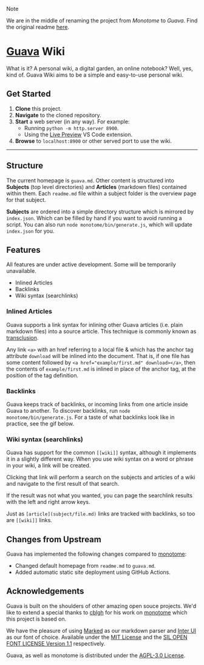 > [!NOTE]
> We are in the middle of renaming the project from _Monotome_ to _Guava_. Find the original readme [here](monotome.md).

# [Guava](https://semanticdata.github.io/guava/) Wiki

What is it? A personal wiki, a digital garden, an online notebook? Well, yes, kind of. Guava Wiki aims to be a simple and easy-to-use personal wiki.

<!-- screenshot omitted -->

## Get Started

1. **Clone** this project.
2. **Navigate** to the cloned repository.
3. **Start** a web server (in any way). For example:
   - Running `python -m http.server 8900`.
   - Using the [Live Preview](https://marketplace.visualstudio.com/items?itemName=ms-vscode.live-server) VS Code extension.
4. **Browse** to `localhost:8900` or other served port to use the wiki.

---

## Structure

The current homepage is `guava.md`. Other content is structured into **Subjects** (top level directories) and **Articles** (markdown files) contained within them. Each `readme.md` file within a subject folder is the overview page for that subject.

**Subjects** are ordered into a simple directory structure which is mirrored by `index.json`. Which can be filled by hand if you want to avoid running a script. You can also run `node monotome/bin/generate.js`, which will update `index.json` for you.

## Features

All features are under active development. Some will be temporarily unavailable.

- Inlined Articles
- Backlinks
- Wiki syntax (searchlinks)

### Inlined Articles

Guava supports a link syntax for inlining other Guava articles (i.e. plain markdown files) into a source article. This technique is commonly known as [transclusion](https://en.wikipedia.org/wiki/Transclusion).

<!-- screenshot omitted -->

Any link `<a>` with an href referring to a local file & which has the anchor tag attribute `download` will be inlined into the document. That is, if one file has some content followed by `<a href="example/first.md" download></a>`, then the contents of `example/first.md` is inlined in place of the anchor tag, at the position of the tag definition.

### Backlinks

Guava keeps track of backlinks, or incoming links from one article inside Guava to another. To discover backlinks, run `node monotome/bin/generate.js`. For a taste of what backlinks look like in practice, see the gif below.

<!-- screenshot omitted -->

### Wiki syntax (searchlinks)

Guava has support for the common `[[wiki]]` syntax, although it implements it in a slightly different way. When you use wiki syntax on a word or phrase in your wiki, a link will be created.

Clicking that link will perform a search on the subjects and articles of a wiki and navigate to the first result of that search.

If the result was not what you wanted, you can page the searchlink results with the left and right arrow keys.

Just as `[article](subject/file.md)` links are tracked with backlinks, so too are `[[wiki]]` links.

## Changes from Upstream

Guava has implemented the following changes compared to [monotome](https://github.com/cblgh/monotome):

- Changed default homepage from `readme.md` to `guava.md`.
- Added automatic static site deployment using GitHub Actions.
<!-- - Modernized HTML boilerplate. Introduced new redesigned layout using the [flexbox model](https://developer.mozilla.org/en-US/docs/Web/CSS/CSS_flexible_box_layout) instead of the [grid model](https://developer.mozilla.org/en-US/docs/Web/CSS/CSS_grid_layout/Basic_concepts_of_grid_layout). -->
<!-- - Simplified CSS styles. Removing unnecessary resets and obsolete styles. -->
<!-- - Introduced new responsive mobile design with collapsible sidebar. Removed many unnecessary `@media` queries. -->
<!-- - Fixed some accessibility issues. Wikilinks were not visible due to their color. -->

## Acknowledgements

Guava is built on the shoulders of other amazing open souce projects. We'd like to extend a special thanks to [cblgh](https://github.com/cblgh) for his work on [monotome](https://github.com/cblgh/monotome) which this project is based on.

We have the pleasure of using [Marked](https://github.com/markedjs/marked) as our markdown parser and [Inter UI](https://github.com/inter-ui/inter-ui) as our font of choice. Available under the [MIT License](https://github.com/markedjs/marked/blob/master/LICENSE.md) and the [SIL OPEN FONT LICENSE Version 1.1](https://github.com/philipbelesky/inter-ui/blob/main/LICENSE.txt) respectively.

Guava, as well as monotome is distributed under the [AGPL-3.0 License](LICENSE).
